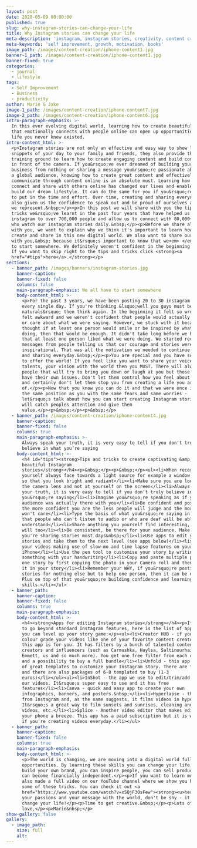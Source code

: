 ```yaml
---
layout: post
date: 2020-05-09 00:00:00
published: true
slug: why-instagram-stories-can-change-your-life
title: Why Instagram stories can change your life
meta-description: 'instagram, instagram stories, creativity, content creation'
meta-keywords: 'self improvement, growth, motivation, books'
image_path: /images/content-creation/iphone-content1.jpg
banner-1_path: /images/content-creation/iphone-content1.jpg
banner-fixed: true
categories:
  - journal
  - lifestyle
tags:
  - Self Improvement
  - Business
  - productivity
author: Marie & Jake
image-1_path: /images/content-creation/iphone-content7.jpg
image-2_path: /images/content-creation/iphone-content6.jpg
intro-paragraph-emphasis: >-
  In this ever evolving digital world, learning how to create beautiful content
  that emotionally connects with people online can open up opportunities in your
  life you never knew existed.
intro-content_html: >-
  <p>Instagram stories are not only an effective and easy way to show little
  snippets of your day to your family and friends, they also provide the perfect
  training ground to learn how to create engaging content and build confidence
  in front of the camera. If you&rsquo;ve ever dreamed of building your own
  business from nothing or sharing a message you&rsquo;re passionate about with
  a global audience, knowing how to create great content and effectively
  communicate through content online is an absolute must. Learning how to
  connect and share with others online has changed our lives and enabled us to
  build our dream lifestyle. It can do the same for you if you&rsquo;re willing
  to put in the time and effort. Over time, creating and sharing everyday has
  also given us the confidence to speak out and be proud of ourselves and what
  we represent.&nbsp;</p><p>In this post we will share with you the tips and
  tricks we&rsquo;ve learnt in the past four years that have helped us grow our
  instagram to over 700,000 people and allow us to connect with 80,000+ people
  who watch our instagram stories daily.&nbsp;</p><p>Before we share all this
  with you, we want to explain why we think it's important to learn how to
  create and share in this new digital world. We also want to share our story
  with you,&nbsp; because it&rsquo;s important to know that we<em> </em>all have
  to start somewhere. We definitely weren't confident in the beginning either.
  If you want to skip right to the tips and tricks click <strong><a
  href="#tips">here</a>.</strong></p>
sections:
  - banner_path: /images/banners/instagram-stories.jpg
    banner-caption:
    banner-fixed: false
    columns: false
    main-paragraph-emphasis: We all have to start somewhere
    body-content_html: >-
      <p>For the past 3 years, we have been posting 20 to 30 instagram stories
      every single day. If you're thinking &lsquo;well you guys must be
      naturals&rsquo; then think again. In the beginning it felt so wrong!! We
      felt awkward and we weren't confident that people would actually get value
      or care about what we were saying. However, we stuck with it because we
      thought if at least one person would smile or be inspired by what we were
      doing, then that would be enough. It didn't take long before we had proof
      that at least one person liked what we were doing. We started receiving
      messages from people telling us that our courage and stories were
      inspirational. That was all the motivation we needed to continue creating
      and sharing everyday.&nbsp;</p><p>You are special and you have something
      to offer the world! If you feel like you want to share your voice, your
      talents, your vision with the world then you MUST. There will always be
      people that will try to bring you down or laugh at you but those people
      have their own issues. Don't let them control how you feel about yourself
      and certainly don't let them stop you from creating a life you are proud
      of.</p><p>Now that you know you can do it and that we were once in exactly
      the same position as you with the same fears and same worries -
      let&rsquo;s talk about how you can start creating Instagram stories that
      will catch peoples attention and give them
      value.</p><p>&nbsp;</p><p>&nbsp;</p>
  - banner_path: /images/content-creation/iphone-content4.jpg
    banner-caption:
    banner-fixed: false
    columns: true
    main-paragraph-emphasis: >-
      Always speak your truth, it is very easy to tell if you don't truly
      believe in what you’re saying
    body-content_html: >-
      <h4 id="tips"><strong>Tips and tricks to create captivating &amp;
      beautiful Instagram
      stories</strong></h4><p>&nbsp;</p><p>&nbsp;</p><ul><li>When recording
      yourself always face towards a light source for example a window or lamp
      so that you look bright and radiant</li><li>Make sure you are looking at
      the camera lens and not at yourself on the screen</li><li>Always speak
      your truth, it is very easy to tell if you don't truly believe in what
      you&rsquo;re saying</li><li>Imagine you&rsquo;re speaking as if your
      audience was actually there with you</li><li>Be confident and positive,
      the more confident you are the less people will judge and the more you
      won't care</li><li>Type the basis of what you&rsquo;re saying in text so
      that people who can't listen to audio or who are deaf will be able to
      understand</li><li>Share anything you yourself find interesting, others
      will too</li><li>Be consistent, be there for your audience. Make sure
      you're sharing stories most days&nbsp;</li><li>Use apps to edit your
      stories and take them to the next level (see apps below)</li><li>Mix up
      your videos making use of slow-mo and time lapse features on your
      iPhone</li><li>Use the pen tool to customise your story by writing
      something with your handwriting</li><li>Copy and paste multiple photos in
      one story by first copying the photo in your Camera roll and then pasting
      it in your story</li><li>Remember your WHY, if you&rsquo;re posting
      stories for nothing else but to help one person, then it can be enough.
      Plus on top of that you&rsquo;re building confidence and learning valuable
      skills.</li></ul>
  - banner_path:
    banner-caption:
    banner-fixed: false
    columns: true
    main-paragraph-emphasis:
    body-content_html: >-
      <h4><strong>Apps for editing Instagram stories</strong></h4><p>If you want
      to go beyond standard Instagram features, here is the list of apps where
      you can level up your story game:</p><ul><li>Creator HUB - if you want to
      colour grade your videos like one of your favorite content creators, then
      this app is for you. It has filters by a bunch of talented content
      creators and influencers (such as Carmushka, Haylsa, Saltinourhair,
      Emmett, us and so much more). You get one free filter from each creator
      and a possibility to buy a full bundle</li><li>Unfold - this app has lots
      of great templates to customize your Instagram story. There are free ones
      and there are also packages of 6-8 templated to buy (1-3
      euros)</li></ul><ul><li>InShot - the app we use to edit/trim/add music to
      our videos. It&rsquo;s super easy to use and it has free
      features</li><li>Canva - quick and easy app to create your own
      infographics, banners, and posters.&nbsp;</li><li>Hyperlapse - this app is
      from Instagram and, as the name suggests, it films videos in hyperlapse.
      It&rsquo;s a great way to film sunsets and sunrises, cleaning and packing
      videos, etc.</li><li>Splice - Another video editor that makes editing on
      your phone a breeze. This app has a paid subscription but it is worth it
      if you're creating videos everyday.</li></ul>
  - banner_path:
    banner-caption:
    banner-fixed: false
    columns: true
    main-paragraph-emphasis:
    body-content_html: >-
      <p>The world is changing, we are moving into a digital world full of
      opportunities. By learning these skills you can change your life, you can
      build your own brand, you can inspire people, you can sell products, you
      can become financially independent.</p><p>If you want to learn more we
      also made a full video on our YouTube channel where we show you how to do
      some of these tricks. You can check it out <a
      href="https://www.youtube.com/watch?v=xSQjF3OsFew"><strong><u>here</u></strong></a><strong><u>.</u></strong></p><p>Share
      your passions and your message with the world, don't be shy - it could
      change your life!</p><p>Time to get creative.&nbsp;</p><p>Lots of
      love,</p><p>Marie&nbsp;</p>
show-gallery: false
gallery:
  - image_path:
    size: full
    alt:
---
```


